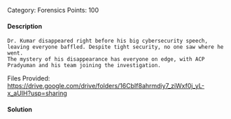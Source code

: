 Category: Forensics
Points: 100

#### Description
````
Dr. Kumar disappeared right before his big cybersecurity speech, leaving everyone baffled. Despite tight security, no one saw where he went.
The mystery of his disappearance has everyone on edge, with ACP Pradyuman and his team joining the investigation.
````

Files Provided: https://drive.google.com/drive/folders/16CbIf8ahrmdiy7_ziWxf0j_yL-x_aUIH?usp=sharing

#### Solution
